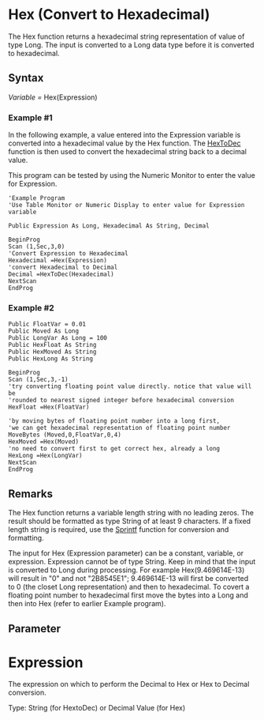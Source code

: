 # Hex (Convert to Hexadecimal)

The Hex function returns a hexadecimal string representation of value of type Long. The input is converted to a Long data type before it is converted to hexadecimal.

## Syntax

_Variable =_ Hex(Expression)

### Example #1

In the following example, a value entered into the Expression variable is converted into a hexadecimal value by the Hex function. The [HexToDec](hextodec.md) function is then used to convert the hexadecimal string back to a decimal value.

This program can be tested by using the Numeric Monitor to enter the value for Expression.

```
'Example Program
'Use Table Monitor or Numeric Display to enter value for Expression variable

Public Expression As Long, Hexadecimal As String, Decimal

BeginProg
Scan (1,Sec,3,0)
'Convert Expression to Hexadecimal
Hexadecimal =Hex(Expression)
'convert Hexadecimal to Decimal
Decimal =HexToDec(Hexadecimal)
NextScan
EndProg
```

### Example #2

```
Public FloatVar = 0.01
Public Moved As Long
Public LongVar As Long = 100
Public HexFloat As String
Public HexMoved As String
Public HexLong As String

BeginProg
Scan (1,Sec,3,-1)
'try converting floating point value directly. notice that value will be
'rounded to nearest signed integer before hexadecimal conversion
HexFloat =Hex(FloatVar)

'by moving bytes of floating point number into a long first,
'we can get hexadecimal representation of floating point number
MoveBytes (Moved,0,FloatVar,0,4)
HexMoved =Hex(Moved)
'no need to convert first to get correct hex, already a long
HexLong =Hex(LongVar)
NextScan
EndProg
```

## Remarks

The Hex function returns a variable length string with no leading zeros. The result should be formatted as type String of at least 9 characters. If a fixed length string is required, use the [Sprintf](sprintf.md) function for conversion and formatting.

The input for Hex (Expression parameter) can be a constant, variable, or expression. Expression cannot be of type String. Keep in mind that the input is converted to Long during processing. For example Hex(9.469614E-13) will result in "0" and not "2B8545E1"; 9.469614E-13 will first be converted to 0 (the closet Long representation) and then to hexadecimal. To covert a floating point number to hexadecimal first move the bytes into a Long and then into Hex (refer to earlier Example program).

## Parameter

# Expression

The expression on which to perform the Decimal to Hex or Hex to Decimal conversion.

Type: String (for HextoDec) or Decimal Value (for Hex)
